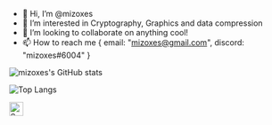 - 👋 Hi, I’m @mizoxes
- 👀 I’m interested in Cryptography, Graphics and data compression
- 💞️ I’m looking to collaborate on anything cool!
- 📫 How to reach me { email: "mizoxes@gmail.com", discord: "mizoxes#6004" }

![mizoxes's GitHub stats](https://github-readme-stats.vercel.app/api?username=mizoxes&show_icons=true&theme=tokyonight)

![Top Langs](https://github-readme-stats.vercel.app/api/top-langs/?username=mizoxes&layout=compact&theme=tokyonight)

[<img src="https://v2.speedtyper.dev/users/mizoxes/badges/topwpm" alt="SpeedTyper.dev top wpm" height="25">](https://www.speedtyper.dev/profile/mizoxes)
